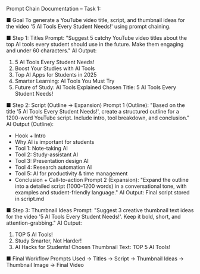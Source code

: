 Prompt Chain Documentation – Task 1:

■ Goal
To generate a YouTube video title, script, and thumbnail ideas for the video
'5 AI Tools Every Student Needs!' using prompt chaining.

■ Step 1: Titles
Prompt:
"Suggest 5 catchy YouTube video titles about the top AI tools every student should use in
the future. Make them engaging and under 60 characters."
AI Output:
1. 5 AI Tools Every Student Needs!
2. Boost Your Studies with AI Tools
3. Top AI Apps for Students in 2025
4. Smarter Learning: AI Tools You Must Try
5. Future of Study: AI Tools Explained
Chosen Title: 5 AI Tools Every Student Needs!

■ Step 2: Script (Outline → Expansion)
Prompt 1 (Outline):
"Based on the title '5 AI Tools Every Student Needs!', create a structured outline for a
1200-word YouTube script. Include intro, tool breakdown, and conclusion."
AI Output (Outline):
- Hook + Intro
- Why AI is important for students
- Tool 1: Note-taking AI
- Tool 2: Study-assistant AI
- Tool 3: Presentation design AI
- Tool 4: Research automation AI
- Tool 5: AI for productivity & time management
- Conclusion + Call-to-action
Prompt 2 (Expansion):
"Expand the outline into a detailed script (1000–1200 words) in a conversational tone, with
examples and student-friendly language."
AI Output: Final script stored in script.md

■ Step 3: Thumbnail Ideas
Prompt:
"Suggest 3 creative thumbnail text ideas for the video '5 AI Tools Every Student Needs!'.
Keep it bold, short, and attention-grabbing."
AI Output:
1. TOP 5 AI Tools!
2. Study Smarter, Not Harder!
3. AI Hacks for Students!
Chosen Thumbnail Text: TOP 5 AI Tools!

■ Final Workflow
Prompts Used → Titles → Script → Thumbnail Ideas → Thumbnail Image → Final Video


